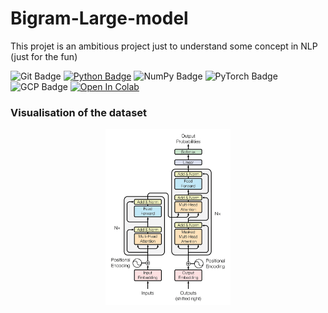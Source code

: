 # Bigram-Large-model
This projet is an ambitious project just to understand some concept in NLP (just for the fun)

![Git Badge](https://img.shields.io/badge/-Git-blue?style=flat&logo=Git&logoColor=white)
[![Python Badge](https://img.shields.io/badge/-Python-blue?style=flat&logo=Python&logoColor=white)](https://www.python.org)
![NumPy Badge](https://img.shields.io/badge/-NumPy-blue?style=flat&logo=NumPy&logoColor=white)
![PyTorch Badge](https://img.shields.io/badge/-PyTorch-blue?style=flat&logo=PyTorch&logoColor=white)
![GCP Badge](https://img.shields.io/badge/-GCP-blue?style=flat&logo=googlecloud&logoColor=white)
[![Open In Colab](https://colab.research.google.com/assets/colab-badge.svg)](https://colab.research.google.com/drive/1FXRLuExHk9YJD1QhShWWO1qM-LYmWJhq?usp=sharing)


### Visualisation of the dataset

<p align="center">
  <img src="images/attention_research.jpg" alt="train" width="200"/>
</p>
